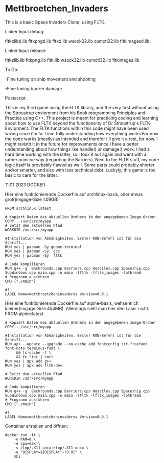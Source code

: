 # Mettbroetchen_Invaders

This is a basic Space Invaders Clone, using FLTK.



Linker Input debug:


fltkzlibd.lib
fltkpngd.lib
fltkd.lib
wsock32.lib
comctl32.lib
fltkimagesd.lib



Linker Input release:


fltkzlib.lib
fltkpng.lib
fltk.lib
wsock32.lib
comctl32.lib
fltkimages.lib



To Do:


-Fine tuning on ship movement and shooting


-Fine tuning barrier damage




Postscript:

This is my third game using the FLTK library, and the very first without using the Stroustrup enviorment 
from his Book programming Principles and Practice using C++. This project is meant for practicing coding and
learning about how to use FLTK beyond the functionality of Dr Stroustrup's FLTK-Enviorment.
The FLTK functions within this code might have been used wrong since i'm far from fully understanding how
everything works.For now the code works (mostly) as intended and therefor i'll give it a rest, for now.
I might revistit it in the future for improvements once i have a better understanding about how things 
like handle() or damage() work. I had a hard time working with the latter, so i took it out again and went with
a rather primitve way (regarding the Barriers).
Next to the FLTK stuff, my code logic itself is provbably flawed as well. Some parts could probably shorter
and/or smarter, and also with less technical debt. Luckyly, this game is too basic to care for the latter.



11.01.2023
DOCKER:


Hier eine funktionierende Dockerfile auf archlinux-basis, aber etwas groß(Imgage-Size 1.09GB)

    FROM archlinux:latest

    # Kopiert Daten des aktuellen Ordners in den angegebenen Image-Ordner
    COPY . /usr/src/myapp
    # Setzt den aktuellen Pfad
    WORKDIR /usr/src/myapp

    #Installation von Abhänigkeiten. Erster RUN-Befehl ist für die Schrift...
    RUN yes | pacman -Sy gnome-terminal
    RUN yes | pacman -Sy  gcc
    RUN yes | pacman -Sy  fltk

    # Code kompilieren
    RUN g++ -g  Backrounds.cpp Barriers.cpp Hostiles.cpp Spaceship.cpp SubWindows.cpp main.cpp -o main -lfltk -lfltk_images -lpthread
    # Programm ausführen
    CMD ["./main"]

    #?
    LABEL Name=mettbroetcheninvaderss Version=0.0.1


Hier eine funktionierende Dockerfile auf alpine-basis, wehsentlich kleiner(Imgage-Size 454MB). Allerdings sieht man hier den Laser nicht.
    FROM alpine:latest

    # Kopiert Daten des aktuellen Ordners in den angegebenen Image-Ordner
    COPY . /usr/src/myapp

    #Installation von Abhänigkeiten. Erster RUN-Befehl ist für die Schrift...
    RUN apk --update --upgrade --no-cache add fontconfig ttf-freefont font-noto terminus-font \ 
         && fc-cache -f \ 
         && fc-list | sort 
    RUN yes | apk add g++
    RUN yes | apk add fltk-dev

    # Setzt den aktuellen Pfad
    WORKDIR /usr/src/myapp

    # Code kompilieren
    RUN g++ -g  Backrounds.cpp Barriers.cpp Hostiles.cpp Spaceship.cpp SubWindows.cpp main.cpp -o main -lfltk -lfltk_images -lpthread
    # Programm ausführen
    CMD ["./main"]

    #?
    LABEL Name=mettbroetcheninvaderss Version=0.0.1


Container erstellen und öffnen:

    docker run -it \
        -e RAM=8 \
        -e cpu=max \
        -v /tmp/.X11-unix:/tmp/.X11-unix \
        -e "DISPLAY=${DISPLAY:-:0.0}" \
        mbi